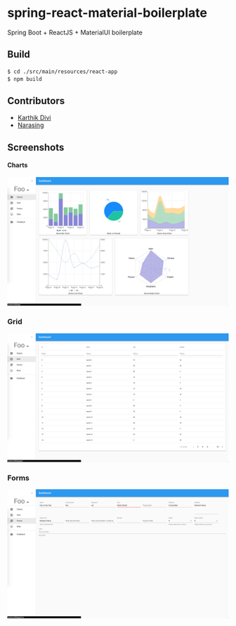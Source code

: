 # spring-react-material-boilerplate
Spring Boot + ReactJS + MaterialUI boilerplate

## Build 
```sh
$ cd ./src/main/resources/react-app
$ npm build
```

## Contributors

* [Karthik Divi](https://karthikdivi.com)
* [Narasing](https://github.com/venkatnpedada)

## Screenshots
#### Charts
![](images/Screen%20Shot%202018-04-25%20at%202.05.17%20AM.png)
### Grid
![](images/Screen%20Shot%202018-04-25%20at%202.05.56%20AM.png)
### Forms
![](images/Screen%20Shot%202018-04-25%20at%2011.12.10%20PM.png)
